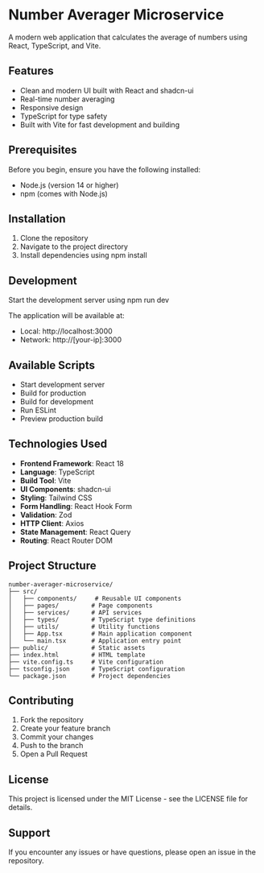 # Number Averager Microservice

A modern web application that calculates the average of numbers using React, TypeScript, and Vite.

## Features

- Clean and modern UI built with React and shadcn-ui
- Real-time number averaging
- Responsive design
- TypeScript for type safety
- Built with Vite for fast development and building

## Prerequisites

Before you begin, ensure you have the following installed:
- Node.js (version 14 or higher)
- npm (comes with Node.js)

## Installation

1. Clone the repository
2. Navigate to the project directory
3. Install dependencies using npm install

## Development

Start the development server using npm run dev

The application will be available at:
- Local: http://localhost:3000
- Network: http://[your-ip]:3000

## Available Scripts

- Start development server
- Build for production
- Build for development
- Run ESLint
- Preview production build

## Technologies Used

- **Frontend Framework**: React 18
- **Language**: TypeScript
- **Build Tool**: Vite
- **UI Components**: shadcn-ui
- **Styling**: Tailwind CSS
- **Form Handling**: React Hook Form
- **Validation**: Zod
- **HTTP Client**: Axios
- **State Management**: React Query
- **Routing**: React Router DOM

## Project Structure

```
number-averager-microservice/
├── src/
│   ├── components/     # Reusable UI components
│   ├── pages/         # Page components
│   ├── services/      # API services
│   ├── types/         # TypeScript type definitions
│   ├── utils/         # Utility functions
│   ├── App.tsx        # Main application component
│   └── main.tsx       # Application entry point
├── public/            # Static assets
├── index.html         # HTML template
├── vite.config.ts     # Vite configuration
├── tsconfig.json      # TypeScript configuration
└── package.json       # Project dependencies
```

## Contributing

1. Fork the repository
2. Create your feature branch
3. Commit your changes
4. Push to the branch
5. Open a Pull Request

## License

This project is licensed under the MIT License - see the LICENSE file for details.

## Support

If you encounter any issues or have questions, please open an issue in the repository.





